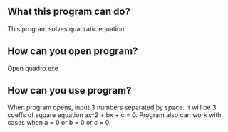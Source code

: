 ## What this program can do?
This program solves quadratic equation

## How can you open program?
Open quadro.exe

## How can you use program?
When program opens, input 3 numbers separated by space. It wiil be 3 coeffs of square equation ax^2 + bx + c = 0. 
Program also can work with cases when a = 0 or b = 0 or c = 0.
